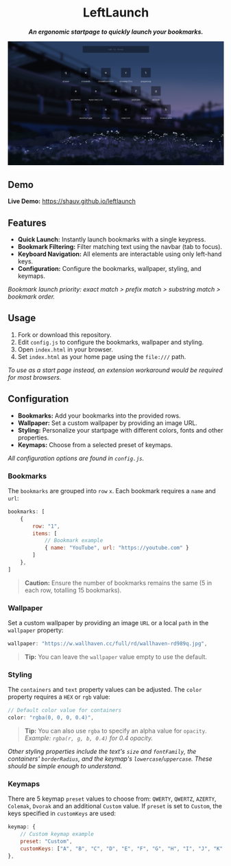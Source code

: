 <div align="center">

# LeftLaunch

***An ergonomic startpage to quickly launch your bookmarks.***

</div>

![Screenshot of LeftLaunch startpage](assets/screenshot.jpeg)

## Demo
**Live Demo:** https://shauv.github.io/leftlaunch

## Features
- **Quick Launch:** Instantly launch bookmarks with a single keypress.
- **Bookmark Filtering:** Filter matching text using the navbar (tab to focus).
- **Keyboard Navigation:** All elements are interactable using only left-hand keys.
- **Configuration:** Configure the bookmarks, wallpaper, styling, and keymaps.

*Bookmark launch priority: exact match > prefix match > substring match > bookmark order.*

## Usage
1. Fork or download this repository.
2. Edit `config.js` to configure the bookmarks, wallpaper and styling.
3. Open `index.html` in your browser.
4. Set `index.html` as your home page using the `file:///` path.

*To use as a start page instead, an extension workaround would be required for most browsers.*

## Configuration
- **Bookmarks:** Add your bookmarks into the provided rows.
- **Wallpaper:** Set a custom wallpaper by providing an image URL.
- **Styling:** Personalize your startpage with different colors, fonts and other properties.
- **Keymaps:** Choose from a selected preset of keymaps.

*All configuration options are found in `config.js`.*

### Bookmarks
The `bookmarks` are grouped into `row` `x`. Each bookmark requires a `name` and `url`:  

```javascript
bookmarks: [
    {
        row: "1",
        items: [
            // Bookmark example
            { name: "YouTube", url: "https://youtube.com" }
        ]
    },
]
```
> **Caution:** Ensure the number of bookmarks remains the same (5 in each row, totalling 15 bookmarks).

### Wallpaper
Set a custom wallpaper by providing an image `URL` or a local `path` in the `wallpaper` property:

```javascript
wallpaper: "https://w.wallhaven.cc/full/rd/wallhaven-rd989q.jpg",
```
> **Tip:** You can leave the `wallpaper` value empty to use the default.

### Styling
The `containers` and `text` property values can be adjusted. The `color` property requires a `HEX` or `rgb` value: 
```javascript
// Default color value for containers
color: "rgba(0, 0, 0, 0.4)",
```
> **Tip:** You can also use `rgba` to specify an alpha value for `opacity`.  
*Example: `rgba(r, g, b, 0.4)` for 0.4 opacity.*

*Other styling properties include the text's `size` and `fontFamily`, the containers' `borderRadius`, and the keymap's `lowercase`/`uppercase`. These should be simple enough to understand.*

### Keymaps
There are 5 keymap `preset` values to choose from: `QWERTY`, `QWERTZ`, `AZERTY`, `Colemak`, `Dvorak` and an additional `Custom` value. If `preset` is set to `Custom`, the keys specified in `customKeys` are used:
```javascript
keymap: {
    // Custom keymap example
    preset: "Custom",
    customKeys: ["A", "B", "C", "D", "E", "F", "G", "H", "I", "J", "K", "L", "M", "N", "O"],
},
```